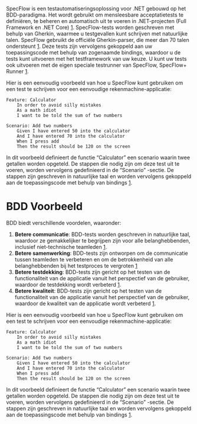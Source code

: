 SpecFlow is een testautomatiseringsoplossing voor .NET gebouwd op het BDD-paradigma. Het wordt gebruikt om mensleesbare acceptatietests te definiëren, te beheren en automatisch uit te voeren in .NET-projecten (Full Framework en .NET Core) [1](https://docs.specflow.org/projects/specflow/en/latest/). SpecFlow-tests worden geschreven met behulp van Gherkin, waarmee u testgevallen kunt schrijven met natuurlijke talen. SpecFlow gebruikt de officiële Gherkin-parser, die meer dan 70 talen ondersteunt [1](https://docs.specflow.org/projects/specflow/en/latest/). Deze tests zijn vervolgens gekoppeld aan uw toepassingscode met behulp van zogenaamde bindings, waardoor u de tests kunt uitvoeren met het testframework van uw keuze. U kunt uw tests ook uitvoeren met de eigen speciale testrunner van SpecFlow, SpecFlow+ Runner [1](https://docs.specflow.org/projects/specflow/en/latest/).

Hier is een eenvoudig voorbeeld van hoe u SpecFlow kunt gebruiken om een ​​test te schrijven voor een eenvoudige rekenmachine-applicatie:

```
Feature: Calculator
    In order to avoid silly mistakes
    As a math idiot
    I want to be told the sum of two numbers

Scenario: Add two numbers
    Given I have entered 50 into the calculator
    And I have entered 70 into the calculator
    When I press add
    Then the result should be 120 on the screen
```

In dit voorbeeld definieert de functie “Calculator” een scenario waarin twee getallen worden opgeteld. De stappen die nodig zijn om deze test uit te voeren, worden vervolgens gedefinieerd in de “Scenario” -sectie. De stappen zijn geschreven in natuurlijke taal en worden vervolgens gekoppeld aan de toepassingscode met behulp van bindings [1](https://docs.specflow.org/projects/specflow/en/latest/).

# BDD Voorbeeld

BDD biedt verschillende voordelen, waaronder:

1. **Betere communicatie**: BDD-tests worden geschreven in natuurlijke taal, waardoor ze gemakkelijker te begrijpen zijn voor alle belanghebbenden, inclusief niet-technische teamleden [1](https://www.psyq.nl/angststoornis/verschillende-angststoornissen/body-dysmorphic-disorder-bdd).
2. **Betere samenwerking**: BDD-tests zijn ontworpen om de communicatie tussen teamleden te verbeteren en om de betrokkenheid van alle belanghebbenden bij het testproces te vergroten [1](https://www.psyq.nl/angststoornis/verschillende-angststoornissen/body-dysmorphic-disorder-bdd)
3. **Betere testdekking**: BDD-tests zijn gericht op het testen van de functionaliteit van de applicatie vanuit het perspectief van de gebruiker, waardoor de testdekking wordt verbeterd [1](https://www.psyq.nl/angststoornis/verschillende-angststoornissen/body-dysmorphic-disorder-bdd).
4. **Betere kwaliteit**: BDD-tests zijn gericht op het testen van de functionaliteit van de applicatie vanuit het perspectief van de gebruiker, waardoor de kwaliteit van de applicatie wordt verbeterd [1](https://www.psyq.nl/angststoornis/verschillende-angststoornissen/body-dysmorphic-disorder-bdd).

Hier is een eenvoudig voorbeeld van hoe u SpecFlow kunt gebruiken om een ​​test te schrijven voor een eenvoudige rekenmachine-applicatie:

```
Feature: Calculator
    In order to avoid silly mistakes
    As a math idiot
    I want to be told the sum of two numbers

Scenario: Add two numbers
    Given I have entered 50 into the calculator
    And I have entered 70 into the calculator
    When I press add
    Then the result should be 120 on the screen
```

In dit voorbeeld definieert de functie “Calculator” een scenario waarin twee getallen worden opgeteld. De stappen die nodig zijn om deze test uit te voeren, worden vervolgens gedefinieerd in de “Scenario” -sectie. De stappen zijn geschreven in natuurlijke taal en worden vervolgens gekoppeld aan de toepassingscode met behulp van bindings [1](https://www.psyq.nl/angststoornis/verschillende-angststoornissen/body-dysmorphic-disorder-bdd).